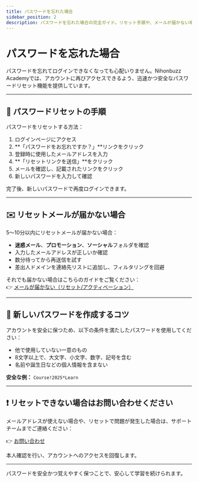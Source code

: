 ```yaml
---
title: パスワードを忘れた場合
sidebar_position: 2
description: パスワードを忘れた場合の完全ガイド。リセット手順や、メールが届かない場合の解決策を紹介します。
---
```


# パスワードを忘れた場合

パスワードを忘れてログインできなくなっても心配いりません。Nihonbuzz Academyでは、アカウントに再びアクセスできるよう、迅速かつ安全なパスワードリセット機能を提供しています。

---

## 🔁 パスワードリセットの手順

パスワードをリセットする方法：

1. ログインページにアクセス
2. **「パスワードをお忘れですか？」**リンクをクリック
3. 登録時に使用したメールアドレスを入力
4. **「リセットリンクを送信」**をクリック
5. メールを確認し、記載されたリンクをクリック
6. 新しいパスワードを入力して確認

完了後、新しいパスワードで再度ログインできます。

---

## ✉️ リセットメールが届かない場合

5〜10分以内にリセットメールが届かない場合：

- **迷惑メール**、**プロモーション**、**ソーシャル**フォルダを確認
- 入力したメールアドレスが正しいか確認
- 数分待ってから再送信を試す
- 差出人ドメインを連絡先リストに追加し、フィルタリングを回避

それでも届かない場合はこちらのガイドをご覧ください：  
👉 [メールが届かない（リセット/アクティベーション）](../bantuan/email-tidak-masuk.md)

---

## 🔐 新しいパスワードを作成するコツ

アカウントを安全に保つため、以下の条件を満たしたパスワードを使用してください：

- 他で使用していない一意のもの
- 8文字以上で、大文字、小文字、数字、記号を含む
- 名前や誕生日などの個人情報を含まない

**安全な例：** `Course!2025*Learn`

---

## ❗ リセットできない場合はお問い合わせください

メールアドレスが使えない場合や、リセットで問題が発生した場合は、サポートチームまでご連絡ください：

👉 [お問い合わせ](../hubungi-kami.md)

本人確認を行い、アカウントへのアクセスを回復します。

---

パスワードを安全かつ覚えやすく保つことで、安心して学習を続けられます。
